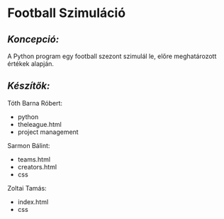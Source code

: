 # Football Szimuláció
## _Koncepció:_
A Python program egy football szezont szimulál le, előre meghatározott értékek alapján.

## _Készítők:_
Tóth Barna Róbert:
- python
- theleague.html
- project management

Sarmon Bálint:
- teams.html
- creators.html
- css

Zoltai Tamás:
- index.html
- css